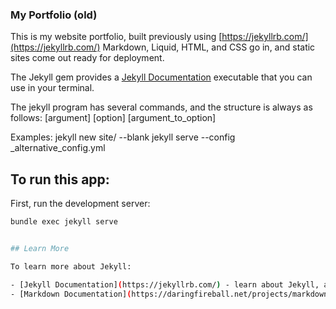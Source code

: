 
### My Portfolio (old)
This is my website portfolio, built previously using [https://jekyllrb.com/](https://jekyllrb.com/) Markdown, Liquid, HTML, and CSS go in, and static sites come out ready for deployment.

The Jekyll gem provides a [Jekyll Documentation](https://jekyllrb.com/) executable that you can use in your terminal.

The jekyll program has several commands, and the structure is always as follows:
[argument] [option] [argument_to_option]

Examples:
    jekyll new site/ --blank
    jekyll serve --config _alternative_config.yml


## To run this app:

First, run the development server:

```bash
bundle exec jekyll serve


## Learn More

To learn more about Jekyll:

- [Jekyll Documentation](https://jekyllrb.com/) - learn about Jekyll, a static site generator.
- [Markdown Documentation](https://daringfireball.net/projects/markdown/) - learn more about Markdown

